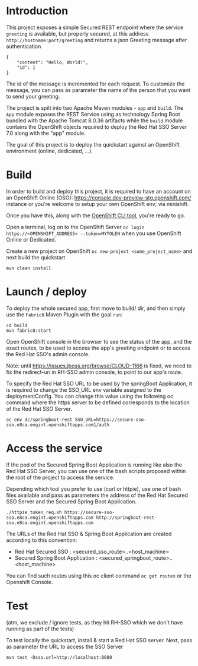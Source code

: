 # Introduction

This project exposes a simple Secured REST endpoint where the service `greeting` is available, but properly secured, at this address `http://hostname:port/greeting` and returns a json Greeting message after authentication

```
{
    "content": "Hello, World!",
    "id": 1
}

```

The id of the message is incremented for each request. To customize the message, you can pass as parameter the name of the person that you want to send your greeting.

The project is spilt into two Apache Maven modules - `app` and `build`.
The `App` module exposes the REST Service using as technology Spring Boot bundled with the Apache Tomcat 8.0.36 artifacts while the `build` module contains the OpenShift objects
required to deploy the Red Hat SSO Server 7.0 along with the "app" module.

The goal of this project is to deploy the quickstart against an OpenShift environment (online, dedicated, ...).

# Build

In order to build and deploy this project, it is required to have an account on an OpenShift Online (OSO): https://console.dev-preview-stg.openshift.com/ instance
or you're welcome to setup your own OpenShift env; via minishift.

Once you have this, along with the [OpenShift CLI tool](https://docs.openshift.com/online/cli_reference/get_started_cli.html), you're ready to go.

Open a terminal, log on to the OpenShift Server `oc login https://<OPENSHIFT_ADDRESS> --token=MYTOLEN` when you use OpenShift Online or Dedicated.

Create a new project on OpenShift `oc new-project <some_project_name>` and next build the quickstart 

```
mvn clean install
```

# Launch / deploy

To deploy the whole secured app, first move to build/ dir, and then simply use the `Fabric8` Maven Plugin with the goal `run`:

```
cd build
mvn fabric8:start
```

Open OpenShift console in the browser to see the status of the app,
and the exact routes, to be used to access the app's greeting endpoint or to access the Red Hat SSO's admin console.

Note: until https://issues.jboss.org/browse/CLOUD-1166 is fixed,
we need to fix the redirect-uri in RH-SSO admin console, to point to our app's route.

To specify the Red Hat SSO URL to be used by the springBoot Application, it is required to change the SSO_URL env variable assigned to the deploymentConfig.
You can change this value using the following oc command where the https server to be defined corresponds to the location of the Red Hat SSO Server.

```
oc env dc/springboot-rest SSO_URL=https://secure-sso-sso.e8ca.engint.openshiftapps.com1/auth
```

# Access the service

If the pod of the Secured Spring Boot Application is running like also the Red Hat SSO Server, you 
can use one of the bash scripts proposed within the root of the project to access the service.

Depending which tool you prefer to use (curl or httpie), use one of bash files available and pass as parameters
the address of the Red Hat Secured SSO Server and the Secured Spring Boot Application. 

```
./httpie_token_req.sh https://secure-sso-sso.e8ca.engint.openshiftapps.com http://springboot-rest-sso.e8ca.engint.openshiftapps.com
```

The URLs of the Red Hat SSO & Spring Boot Application are created according to this convention:

* Red Hat Secured SSO : <secured_sso_route>.<namespace>.<host_machine>
* Secured Spring Boot Application : <secured_springboot_route>.<namespace>.<host_machine>

You can find such routes using this oc client command `oc get routes` or the Openshift Console.

# Test

(atm, we exclude / ignore tests, as they hit RH-SSO which we don't have running as part of the tests)

To test locally the quickstart, install & start a Red Hat SSO server. Next, pass as parameter the URL to access the SSO Server 

```
mvn test -Dsso.url=http://localhost:8080
```